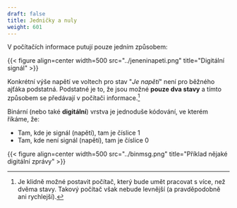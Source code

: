```yaml
---
draft: false
title: Jedničky a nuly
weight: 601
---
```


V počítačích informace putují pouze jedním způsobem:

{{< figure align=center width=500 src="../jeneninapeti.png" title="Digitální signál" >}}

Konkrétní výše napětí ve voltech pro stav "*Je napětí*" není pro běžného ajťáka podstatná. Podstatné je to, že jsou možné **pouze dva stavy** a tímto způsobem se předávají v počítači informace.[^dvastavy]

Binární (nebo také **digitální**) vrstva je jednoduše kódování, ve kterém říkáme, že:

- Tam, kde je signál (napětí), tam je číslice 1
- Tam, kde není signál (napětí), tam je číslice 0

{{< figure align=center width=500 src="../binmsg.png" title="Příklad nějaké digitální zprávy" >}}

[^dvastavy]: Je klidně možné postavit počítač, který bude umět pracovat s více, než dvěma stavy. Takový počítač však nebude levnější (a pravděpodobně ani rychlejší).